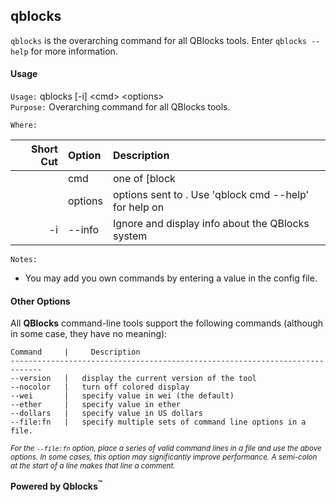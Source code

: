 ## qblocks

`qblocks` is the overarching command for all QBlocks tools. Enter `qblocks --help` for more information.

#### Usage

`Usage:`    qblocks [-i] &lt;cmd&gt; &lt;options&gt;  
`Purpose:`  Overarching command for all QBlocks tools.
             
`Where:`  

| Short Cut | Option | Description |
| -------: | :------- | :------- |
|  | cmd | one of [block|trans|receipt|logs|trace|bloom|accounts|balance|tokenbal|contract|slurp|grab|price|name|when|where] |
|  | options | options sent to <cmd>. Use 'qblock cmd --help' for help on <cmd> |
| -i | --info | Ignore <cmd> and display info about the QBlocks system |

`Notes:`

- You may add you own commands by entering a value in the config file.

#### Other Options

All **QBlocks** command-line tools support the following commands (although in some case, they have no meaning):

    Command     |     Description
    -----------------------------------------------------------------------------
    --version   |   display the current version of the tool
    --nocolor   |   turn off colored display
    --wei       |   specify value in wei (the default)
    --ether     |   specify value in ether
    --dollars   |   specify value in US dollars
    --file:fn   |   specify multiple sets of command line options in a file.

<small>*For the `--file:fn` option, place a series of valid command lines in a file and use the above options. In some cases, this option may significantly improve performance. A semi-colon at the start of a line makes that line a comment.*</small>

**Powered by Qblocks<sup>&trade;</sup>**


